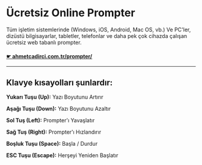 # Ücretsiz Online Prompter

Tüm işletim sistemlerinde (Windows, iOS, Android, Mac OS, vb.) Ve PC'ler, dizüstü bilgisayarlar, tabletler, telefonlar ve daha pek çok cihazda çalışan ücretsiz web tabanlı prompter.

#### [☛ ahmetcadirci.com.tr/prompter/](https://ahmetcadirci.com.tr/prompter/?utm_source=github&utm_medium=readme&utm_campaign=prompter)

---

## Klavye kısayolları şunlardır:

**Yukarı Tuşu (Up):** Yazı Boyutunu Artırır

**Aşağı Tuşu (Down):** Yazı Boyutunu Azaltır

**Sol Tuş (Left):** Prompter'ı Yavaşlatır

**Sağ Tuş (Right):**  Prompter'ı Hızlandırır

**Boşluk Tuşu (Space):**  Başla / Durdur

**ESC Tuşu (Escape):** Herşeyi Yeniden Başlatır
